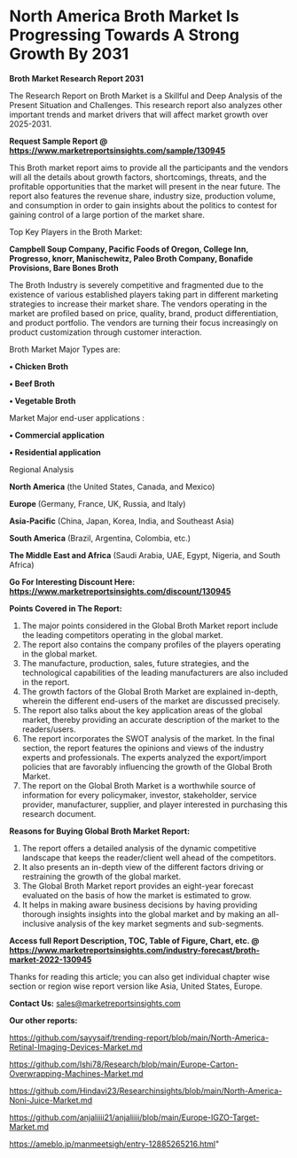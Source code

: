 # North America Broth Market Is Progressing Towards A Strong Growth By 2031

<strong>Broth Market Research Report 2031</strong>

The Research Report on Broth Market is a Skillful and Deep Analysis of the Present Situation and Challenges. This research report also analyzes other important trends and market drivers that will affect market growth over 2025-2031.

<strong>Request Sample Report @ <a href=https://www.marketreportsinsights.com/sample/130945>https://www.marketreportsinsights.com/sample/130945</a></strong>

This Broth market report aims to provide all the participants and the vendors will all the details about growth factors, shortcomings, threats, and the profitable opportunities that the market will present in the near future. The report also features the revenue share, industry size, production volume, and consumption in order to gain insights about the politics to contest for gaining control of a large portion of the market share.

Top Key Players in the Broth Market:

<strong>Campbell Soup Company, Pacific Foods of Oregon, College Inn, Progresso, knorr, Manischewitz, Paleo Broth Company, Bonafide Provisions, Bare Bones Broth</strong>

The Broth Industry is severely competitive and fragmented due to the existence of various established players taking part in different marketing strategies to increase their market share. The vendors operating in the market are profiled based on price, quality, brand, product differentiation, and product portfolio. The vendors are turning their focus increasingly on product customization through customer interaction.

Broth Market Major Types are:

<strong>• Chicken Broth

• Beef Broth

• Vegetable Broth</strong>

Market Major end-user applications :

<strong>• Commercial application

• Residential application</strong>

Regional Analysis

</u><strong><b>North America</b></strong> (the United States, Canada, and Mexico)

<strong><b>Europe </b></strong>(Germany, France, UK, Russia, and Italy)

<strong><b>Asia-Pacific</b></strong> (China, Japan, Korea, India, and Southeast Asia)

<strong><b>South America</b></strong> (Brazil, Argentina, Colombia, etc.)

<strong><b>The Middle East and Africa</b></strong> (Saudi Arabia, UAE, Egypt, Nigeria, and South Africa)

<strong>Go For Interesting Discount Here: <a href=https://www.marketreportsinsights.com/discount/130945>https://www.marketreportsinsights.com/discount/130945</a></strong>

<strong>Points Covered in The Report:</strong>
<ol>
  <li>The major points considered in the Global Broth Market report include the leading competitors operating in the global market.</li>
  <li>The report also contains the company profiles of the players operating in the global market.</li>
  <li>The manufacture, production, sales, future strategies, and the technological capabilities of the leading manufacturers are also included in the report.</li>
  <li>The growth factors of the Global Broth Market are explained in-depth, wherein the different end-users of the market are discussed precisely.</li>
  <li>The report also talks about the key application areas of the global market, thereby providing an accurate description of the market to the readers/users.</li>
  <li>The report incorporates the SWOT analysis of the market. In the final section, the report features the opinions and views of the industry experts and professionals. The experts analyzed the export/import policies that are favorably influencing the growth of the Global Broth Market.</li>
  <li>The report on the Global Broth Market is a worthwhile source of information for every policymaker, investor, stakeholder, service provider, manufacturer, supplier, and player interested in purchasing this research document.</li>
</ol>
<strong>Reasons for Buying Global Broth Market Report:</strong>

<ol>
  <li>The report offers a detailed analysis of the dynamic competitive landscape that keeps the reader/client well ahead of the competitors.</li>
  <li>It also presents an in-depth view of the different factors driving or restraining the growth of the global market.</li>
  <li>The Global Broth Market report provides an eight-year forecast evaluated on the basis of how the market is estimated to grow.</li>
  <li>It helps in making aware business decisions by having providing thorough insights insights into the global market and by making an all-inclusive analysis of the key market segments and sub-segments.</li>
</ol>
<strong>Access full Report Description, TOC, Table of Figure, Chart, etc. @ <a href=https://www.marketreportsinsights.com/industry-forecast/broth-market-2022-130945>https://www.marketreportsinsights.com/industry-forecast/broth-market-2022-130945</a></strong>


Thanks for reading this article; you can also get individual chapter wise section or region wise report version like Asia, United States, Europe.

<strong>Contact Us:</strong>
sales@marketreportsinsights.com

<strong>Our other reports:</strong>

<a href=https://github.com/sayysaif/trending-report/blob/main/North-America-Retinal-Imaging-Devices-Market.md>https://github.com/sayysaif/trending-report/blob/main/North-America-Retinal-Imaging-Devices-Market.md</a>

<a href=https://github.com/Ishi78/Research/blob/main/Europe-Carton-Overwrapping-Machines-Market.md>https://github.com/Ishi78/Research/blob/main/Europe-Carton-Overwrapping-Machines-Market.md</a>

<a href=https://github.com/Hindavi23/Researchinsights/blob/main/North-America-Noni-Juice-Market.md>https://github.com/Hindavi23/Researchinsights/blob/main/North-America-Noni-Juice-Market.md</a>

<a href=https://github.com/anjaliiii21/anjaliiii/blob/main/Europe-IGZO-Target-Market.md>https://github.com/anjaliiii21/anjaliiii/blob/main/Europe-IGZO-Target-Market.md</a>

<a href=https://ameblo.jp/manmeetsigh/entry-12885265216.html>https://ameblo.jp/manmeetsigh/entry-12885265216.html</a>"
